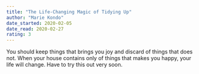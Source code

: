 ```yaml
---
title: "The Life-Changing Magic of Tidying Up"
author: "Marie Kondo"
date_started: 2020-02-05
date_read: 2020-02-27
rating: 3
---
```

You should keep things that brings you joy and discard of things that does not. When your house contains only of things that makes you happy, your life will change. Have to try this out very soon.
